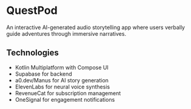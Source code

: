 # QuestPod

An interactive AI-generated audio storytelling app where users verbally guide adventures through immersive narratives.

## Technologies
- Kotlin Multiplatform with Compose UI
- Supabase for backend
- a0.dev/Manus for AI story generation
- ElevenLabs for neural voice synthesis
- RevenueCat for subscription management
- OneSignal for engagement notifications
